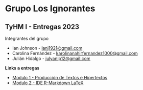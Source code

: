 # Grupo Los Ignorantes
## TyHM I - Entregas 2023
Integrantes del grupo
* Ian Johnson - <ianj1921@gmail.com>
* Carolina Fernández - <karolinanahirfernandez1000@gmail.com>
* Julián Hidalgo - <julyanlp12@gmail.com>

<b>Links a entregas</b>
* <a href="https://github.com/ian-johnson183/Los-Ignorantes/tree/main/Modulo1" target="_BLANK">Modulo 1 - Producción de Textos e Hipertextos</a><br>
* <a href="https://github.com/ian-johnson183/Los-Ignorantes/tree/main/Modulo2" target="_BLANK">Modulo 2 - IDE R-Markdown LaTeX</a><br>


